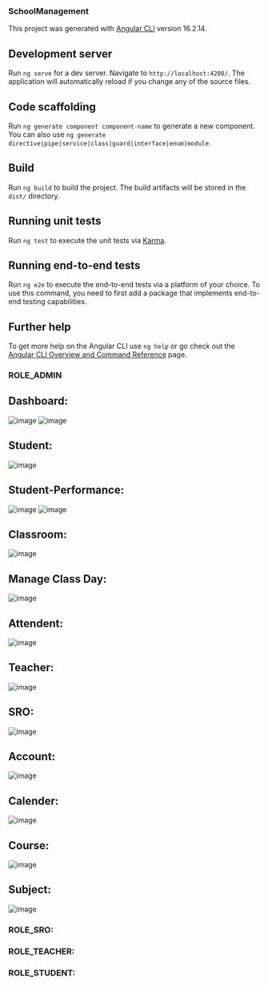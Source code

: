 ### SchoolManagement

This project was generated with [Angular CLI](https://github.com/angular/angular-cli) version 16.2.14.

## Development server

Run `ng serve` for a dev server. Navigate to `http://localhost:4200/`. The application will automatically reload if you change any of the source files.

## Code scaffolding

Run `ng generate component component-name` to generate a new component. You can also use `ng generate directive|pipe|service|class|guard|interface|enum|module`.

## Build

Run `ng build` to build the project. The build artifacts will be stored in the `dist/` directory.

## Running unit tests

Run `ng test` to execute the unit tests via [Karma](https://karma-runner.github.io).

## Running end-to-end tests

Run `ng e2e` to execute the end-to-end tests via a platform of your choice. To use this command, you need to first add a package that implements end-to-end testing capabilities.

## Further help

To get more help on the Angular CLI use `ng help` or go check out the [Angular CLI Overview and Command Reference](https://angular.io/cli) page.

### ROLE_ADMIN 
## Dashboard:
![image](https://github.com/user-attachments/assets/56fdc6c0-cee2-4096-b4bc-b021b077a203)
![image](https://github.com/user-attachments/assets/aeba603e-0fd3-42b7-8c97-37950db554a3)

## Student:
![image](https://github.com/user-attachments/assets/b30568e5-b684-475f-ab54-196d6c699736)

## Student-Performance:
![image](https://github.com/user-attachments/assets/62178b61-5405-4d81-a3eb-8cf1fc99ff92)
![image](https://github.com/user-attachments/assets/097b59d7-06a8-4d7d-9e6d-75d2cd201daf)

## Classroom: 
![image](https://github.com/user-attachments/assets/96df9f1d-e7bb-48e0-b968-bffa89039564)

## Manage Class Day: 
![image](https://github.com/user-attachments/assets/662e0fa3-e6ab-4e86-9091-e799a5134c3d)

## Attendent: 
![image](https://github.com/user-attachments/assets/d444ee10-fc75-471b-874a-6d0045ec8cba)

## Teacher:
![image](https://github.com/user-attachments/assets/7e150a95-59c7-48ee-b7cd-3efb1cbc3094)

## SRO:
![image](https://github.com/user-attachments/assets/e39ad70d-d7fc-4d1f-9bdb-81072ada1b42)

## Account: 
![image](https://github.com/user-attachments/assets/3a793d6b-53ef-416d-8da2-45e2edc1a554)

## Calender: 
![image](https://github.com/user-attachments/assets/5c81b985-912e-470b-8b57-578a1983697c)

## Course: 
![image](https://github.com/user-attachments/assets/21f36c1d-c827-4c25-a2b0-88140f383331)

## Subject: 
![image](https://github.com/user-attachments/assets/5898e254-8e67-4d4b-9d9f-2b260cfad3e0)

### ROLE_SRO:

### ROLE_TEACHER:

### ROLE_STUDENT:




